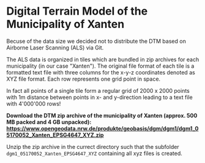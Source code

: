 # Digital Terrain Model of the Municipality of Xanten

Becuse of the data size we decided not to distribute the DTM based on Airborne Laser Scanning (ALS) via Git. 

The ALS data is organized in tiles which are bundled in zip archives for each municipality (in our case "Xanten"). The original file format of each tile is a formatted text file with three columns for the x-y-z coordinates denoted as XYZ file format. Each row represents one grid point in space.

In fact all points of a single tile form a regular grid of 2000 x 2000 points with 1m distance between points in x- and y-direction leading to a text file with 4'000'000 rows!

**Download the DTM zip archive of the municipality of Xanten (approx. 500 MB packed and 4 GB unpacked):**
**https://www.opengeodata.nrw.de/produkte/geobasis/dgm/dgm1/dgm1_05170052_Xanten_EPSG4647_XYZ.zip**

Unzip the zip archive in the currect directory such that the subfolder `dgm1_05170052_Xanten_EPSG4647_XYZ` containing all xyz files is created.
 

